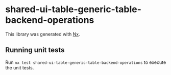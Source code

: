 # shared-ui-table-generic-table-backend-operations

This library was generated with [Nx](https://nx.dev).

## Running unit tests

Run `nx test shared-ui-table-generic-table-backend-operations` to execute the unit tests.
